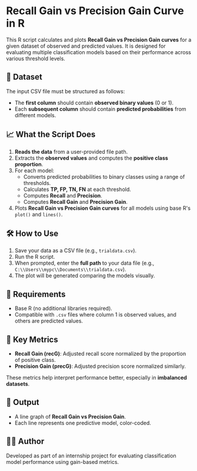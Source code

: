 # Recall Gain vs Precision Gain Curve in R

This R script calculates and plots **Recall Gain vs Precision Gain curves** for a given dataset of observed and predicted values. It is designed for evaluating multiple classification models based on their performance across various threshold levels.

## 📂 Dataset

The input CSV file must be structured as follows:
- The **first column** should contain **observed binary values** (0 or 1).
- Each **subsequent column** should contain **predicted probabilities** from different models.


## 📈 What the Script Does

1. **Reads the data** from a user-provided file path.
2. Extracts the **observed values** and computes the **positive class proportion**.
3. For each model:
   - Converts predicted probabilities to binary classes using a range of thresholds.
   - Calculates **TP, FP, TN, FN** at each threshold.
   - Computes **Recall** and **Precision**.
   - Computes **Recall Gain** and **Precision Gain**.
4. Plots **Recall Gain vs Precision Gain curves** for all models using base R's `plot()` and `lines()`.

## 🛠️ How to Use

1. Save your data as a CSV file (e.g., `trialdata.csv`).
2. Run the R script.
3. When prompted, enter the **full path** to your data file (e.g., `C:\\Users\\mypc\\Documents\\trialdata.csv`).
4. The plot will be generated comparing the models visually.

## 📌 Requirements

- Base R (no additional libraries required).
- Compatible with `.csv` files where column 1 is observed values, and others are predicted values.

## 🧠 Key Metrics

- **Recall Gain (recG)**: Adjusted recall score normalized by the proportion of positive class.
- **Precision Gain (precG)**: Adjusted precision score normalized similarly.

These metrics help interpret performance better, especially in **imbalanced datasets**.

## 🎨 Output

- A line graph of **Recall Gain vs Precision Gain**.
- Each line represents one predictive model, color-coded.

## 👨‍💻 Author

Developed as part of an internship project for evaluating classification model performance using gain-based metrics.

